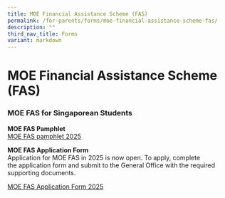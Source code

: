 ```yaml
---
title: MOE Financial Assistance Scheme (FAS)
permalink: /for-parents/forms/moe-financial-assistance-scheme-fas/
description: ""
third_nav_title: Forms
variant: markdown
---
```

# **MOE Financial Assistance Scheme (FAS)**

### MOE FAS for Singaporean Students

**MOE FAS Pamphlet**    
[MOE FAS pamphlet 2025](/files/FAS/MOE_FAS_pamphlet_2025.pdf)


**MOE FAS Application Form**  
Application for MOE FAS in 2025 is now open. To apply, complete the application form and submit to the General Office with the required supporting documents.    

[MOE FAS Application Form 2025](/files/FAS/MOE_FAS_Application_Form_2025.pdf)

